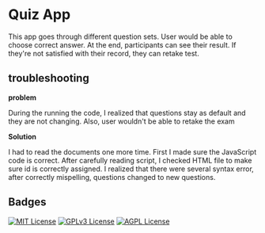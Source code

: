 
# Quiz App

This app goes through different question sets. User would be able to choose correct answer. At the end, participants can see their result. If they're not satisfied with their record, they can retake test. 


## troubleshooting
**problem**

During the running the code, I realized that questions stay as default and they are not changing. Also, user wouldn't be able to retake the exam

**Solution**

I had to read the documents one more time. First I made sure the JavaScript code is correct. After carefully reading script, I checked HTML file to make sure id is correctly assigned. I realized that there were several syntax error, after correctly mispelling, questions changed to new questions.





## Badges


[![MIT License](https://img.shields.io/badge/License-MIT-green.svg)](https://choosealicense.com/licenses/mit/)
[![GPLv3 License](https://img.shields.io/badge/License-GPL%20v3-yellow.svg)](https://opensource.org/licenses/)
[![AGPL License](https://img.shields.io/badge/license-AGPL-blue.svg)](http://www.gnu.org/licenses/agpl-3.0)

